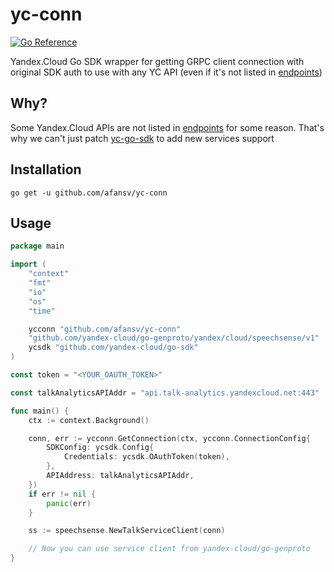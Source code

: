 # yc-conn

[![Go Reference](https://pkg.go.dev/badge/github.com/afansv/yc-conn.svg)](https://pkg.go.dev/github.com/afansv/yc-conn)

Yandex.Cloud Go SDK wrapper for getting GRPC client connection with original SDK auth to use with any YC API (even if
it's not listed in [endpoints](https://yandex.cloud/ru/docs/api-design-guide/concepts/endpoints))

## Why?
Some Yandex.Cloud APIs are not listed in [endpoints](https://yandex.cloud/ru/docs/api-design-guide/concepts/endpoints) for some reason. 
That's why we can't just patch [yc-go-sdk](https://github.com/yandex-cloud/go-sdk) to add new services support

## Installation

```shell
go get -u github.com/afansv/yc-conn
```

## Usage

```go
package main

import (
	"context"
	"fmt"
	"io"
	"os"
	"time"

	ycconn "github.com/afansv/yc-conn"
	"github.com/yandex-cloud/go-genproto/yandex/cloud/speechsense/v1"
	ycsdk "github.com/yandex-cloud/go-sdk"
)

const token = "<YOUR_OAUTH_TOKEN>"

const talkAnalyticsAPIAddr = "api.talk-analytics.yandexcloud.net:443"

func main() {
	ctx := context.Background()

	conn, err := ycconn.GetConnection(ctx, ycconn.ConnectionConfig{
		SDKConfig: ycsdk.Config{
			Credentials: ycsdk.OAuthToken(token),
		},
		APIAddress: talkAnalyticsAPIAddr,
	})
	if err != nil {
		panic(err)
	}

	ss := speechsense.NewTalkServiceClient(conn)

	// Now you can use service client from yandex-cloud/go-genproto
}

```